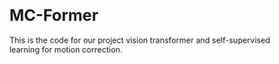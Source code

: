 # MC-Former
This is the code for our project vision transformer and self-supervised learning for motion correction.
